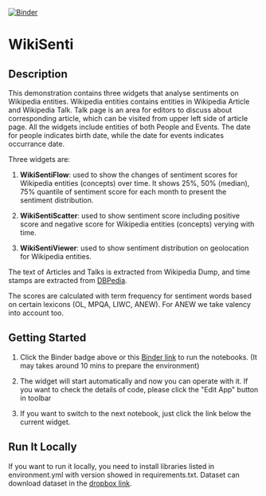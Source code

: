 [![Binder](https://notebooks.gesis.org/binder/badge_logo.svg)](https://notebooks.gesis.org/binder/v2/gh/lzl257/WikiSenti/master?urlpath=%2Fapps%2FWikiSentiFlow.ipynb)

# WikiSenti

## Description

This demonstration contains three widgets that analyse sentiments on Wikipedia entities. Wikipedia entities contains entities 
in Wikipedia Article and Wikipedia Talk. Talk page is an area for editors to discuss about corresponding article, 
which can be visited from upper left side of article page. All the widgets include entities of both People and Events. 
The date for people indicates birth date, while the date for events indicates occurrance date.

Three widgets are:

1. **WikiSentiFlow**: used to show the changes of sentiment scores for Wikipedia entities (concepts) over time. It shows 25%, 50% (median), 
75% quantile of sentiment score for each month to present the sentiment distribution.

2. **WikiSentiScatter**: used to show sentiment score including positive score and negative score for Wikipedia entities (concepts) verying with time.

3. **WikiSentiViewer**: used to show sentiment distribution on geolocation for Wikipedia entities.


The text of Articles and Talks is extracted from Wikipedia Dump, and time stamps are extracted from [DBPedia](https://wiki.dbpedia.org/).

The scores are calculated with term frequency for sentiment words based on certain lexicons (OL, MPQA, LIWC, ANEW). 
For ANEW we take valency into account too.

## Getting Started

1. Click the Binder badge above or this [Binder link](https://notebooks.gesis.org/binder/v2/gh/lzl257/WikiSenti/master?urlpath=%2Fapps%2FWikiSentiFlow.ipynb)
to run the notebooks. (It may takes around 10 mins to prepare the environment)

2. The widget will start automatically and now you can operate with it. If you want to check the details of code, please click the "Edit App" button in toolbar

3. If you want to switch to the next notebook, just click the link below the current widget.

## Run It Locally

If you want to run it locally, you need to install libraries listed in environment.yml with version showed in requirements.txt. 
Dataset can download dataset in the [dropbox link](https://www.dropbox.com/sh/mt7by5f1wgl6n3z/AACddwkFPq5lPpH3ry83MgSDa?dl=0).

